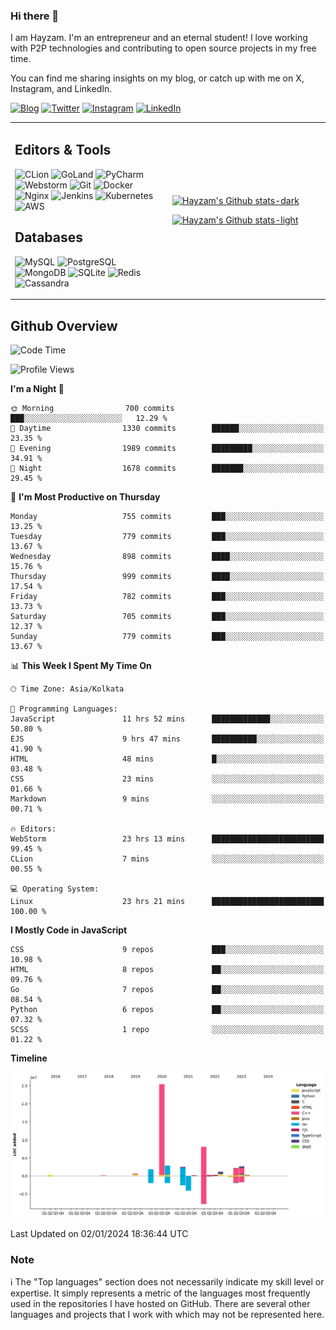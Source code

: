 ### Hi there 👋

I am Hayzam. I'm an entrepreneur and an eternal student! I love working with P2P technologies and contributing to open source projects in my free time.

You can find me sharing insights on my blog, or catch up with me on X, Instagram, and LinkedIn.

[![Blog](https://img.shields.io/badge/Blog-%2312100E.svg?&style=for-the-badge&logo=medium&logoColor=white)](https://hayzam.com)
[![Twitter](https://img.shields.io/badge/Twitter-%231DA1F2.svg?&style=for-the-badge&logo=X&logoColor=white)](https://twitter.com/hayzam_js)
[![Instagram](https://img.shields.io/badge/Instagram-%23E4405F.svg?&style=for-the-badge&logo=instagram&logoColor=white)](https://instagram.com/hayzam.ts)
[![LinkedIn](https://img.shields.io/badge/LinkedIn-%230077B5.svg?&style=for-the-badge&logo=linkedin&logoColor=white)](https://www.linkedin.com/in/hayzam-s-2b9b95139/)

<table width="100%">
<tr>
<td width="50%">

## Editors & Tools

![CLion](https://img.shields.io/badge/-CLion-000000?style=flat&logo=CLion)
![GoLand](https://img.shields.io/badge/-GoLand-000000?style=flat&logo=Goland)
![PyCharm](https://img.shields.io/badge/-PyCharm-000000?style=flat&logo=PyCharm)
![Webstorm](https://img.shields.io/badge/-WebStorm-000000?style=flat&logo=WebStorm)
![Git](https://img.shields.io/badge/-Git-000000?style=flat&logo=git)
![Docker](https://img.shields.io/badge/-Docker-000000?style=flat&logo=docker)
![Nginx](https://img.shields.io/badge/-Nginx-000000?style=flat&logo=nginx)
![Jenkins](https://img.shields.io/badge/-Jenkins-000000?style=flat&logo=jenkins)
![Kubernetes](https://img.shields.io/badge/-Kubernetes-000000?style=flat&logo=kubernetes)
![AWS](https://img.shields.io/badge/-AWS-000000?style=flat&logo=amazon-aws)

## Databases

![MySQL](https://img.shields.io/badge/-MySQL-000000?style=flat&logo=mysql)
![PostgreSQL](https://img.shields.io/badge/-PostgreSQL-000000?style=flat&logo=postgresql)
![MongoDB](https://img.shields.io/badge/-MongoDB-000000?style=flat&logo=mongodb)
![SQLite](https://img.shields.io/badge/-SQLite-000000?style=flat&logo=sqlite)
![Redis](https://img.shields.io/badge/-Redis-000000?style=flat&logo=redis)
![Cassandra](https://img.shields.io/badge/-Cassandra-000000?style=flat&logo=apache-cassandra)
</div>

<td width="50%">
 
[![Hayzam's Github stats-dark](https://github-readme-stats.vercel.app/api?username=hayzamjs&show_icons=true&theme=dark#gh-dark-mode-only)](https://github.com/anuraghazra/github-readme-stats#gh-dark-mode-only)
 
[![Hayzam's Github stats-light](https://github-readme-stats.vercel.app/api?username=hayzamjs&show_icons=true&theme=default#gh-light-mode-only)](https://github.com/anuraghazra/github-readme-stats#gh-light-mode-only)

</td>
</tr>
</table>
 
## Github Overview


<!--START_SECTION:waka-->
![Code Time](http://img.shields.io/badge/Code%20Time-390%20hrs%204%20mins-blue)

![Profile Views](http://img.shields.io/badge/Profile%20Views-1-blue)

**I'm a Night 🦉** 

```text
🌞 Morning                700 commits         ███░░░░░░░░░░░░░░░░░░░░░░   12.29 % 
🌆 Daytime                1330 commits        ██████░░░░░░░░░░░░░░░░░░░   23.35 % 
🌃 Evening                1989 commits        █████████░░░░░░░░░░░░░░░░   34.91 % 
🌙 Night                  1678 commits        ███████░░░░░░░░░░░░░░░░░░   29.45 % 
```
📅 **I'm Most Productive on Thursday** 

```text
Monday                   755 commits         ███░░░░░░░░░░░░░░░░░░░░░░   13.25 % 
Tuesday                  779 commits         ███░░░░░░░░░░░░░░░░░░░░░░   13.67 % 
Wednesday                898 commits         ████░░░░░░░░░░░░░░░░░░░░░   15.76 % 
Thursday                 999 commits         ████░░░░░░░░░░░░░░░░░░░░░   17.54 % 
Friday                   782 commits         ███░░░░░░░░░░░░░░░░░░░░░░   13.73 % 
Saturday                 705 commits         ███░░░░░░░░░░░░░░░░░░░░░░   12.37 % 
Sunday                   779 commits         ███░░░░░░░░░░░░░░░░░░░░░░   13.67 % 
```


📊 **This Week I Spent My Time On** 

```text
🕑︎ Time Zone: Asia/Kolkata

💬 Programming Languages: 
JavaScript               11 hrs 52 mins      █████████████░░░░░░░░░░░░   50.80 % 
EJS                      9 hrs 47 mins       ██████████░░░░░░░░░░░░░░░   41.90 % 
HTML                     48 mins             █░░░░░░░░░░░░░░░░░░░░░░░░   03.48 % 
CSS                      23 mins             ░░░░░░░░░░░░░░░░░░░░░░░░░   01.66 % 
Markdown                 9 mins              ░░░░░░░░░░░░░░░░░░░░░░░░░   00.71 % 

🔥 Editors: 
WebStorm                 23 hrs 13 mins      █████████████████████████   99.45 % 
CLion                    7 mins              ░░░░░░░░░░░░░░░░░░░░░░░░░   00.55 % 

💻 Operating System: 
Linux                    23 hrs 21 mins      █████████████████████████   100.00 % 
```

**I Mostly Code in JavaScript** 

```text
CSS                      9 repos             ███░░░░░░░░░░░░░░░░░░░░░░   10.98 % 
HTML                     8 repos             ██░░░░░░░░░░░░░░░░░░░░░░░   09.76 % 
Go                       7 repos             ██░░░░░░░░░░░░░░░░░░░░░░░   08.54 % 
Python                   6 repos             ██░░░░░░░░░░░░░░░░░░░░░░░   07.32 % 
SCSS                     1 repo              ░░░░░░░░░░░░░░░░░░░░░░░░░   01.22 % 
```



**Timeline**

![Lines of Code chart](https://raw.githubusercontent.com/hayzamjs/hayzamjs/main/assets/bar_graph.png)


 Last Updated on 02/01/2024 18:36:44 UTC
<!--END_SECTION:waka-->


### Note 

:information_source: The "Top languages" section does not necessarily indicate my skill level or expertise. It simply represents a metric of the languages most frequently used in the repositories I have hosted on GitHub. There are several other languages and projects that I work with which may not be represented here. 

